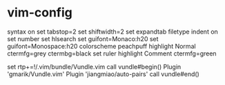# vim-config

syntax on
set tabstop=2
set shiftwidth=2
set expandtab
filetype indent on
set number
set hlsearch
set guifont=Monaco:h20
set guifont=Monospace:h20
colorscheme peachpuff
highlight Normal ctermfg=grey ctermbg=black
set ruler
highlight Comment ctermfg=green

set rtp+=!/.vim/bundle/Vundle.vim
call vundle#begin()
Plugin 'gmarik/Vundle.vim'
Plugin 'jiangmiao/auto-pairs'
call vundle#end()
